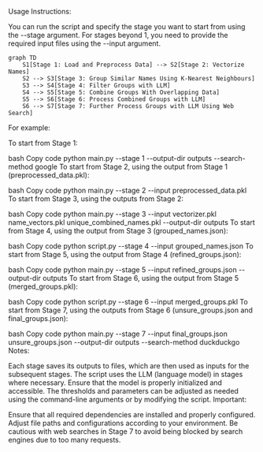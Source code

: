 Usage Instructions:

You can run the script and specify the stage you want to start from using the --stage argument. For stages beyond 1, you need to provide the required input files using the --input argument.

```mermaid
graph TD
    S1[Stage 1: Load and Preprocess Data] --> S2[Stage 2: Vectorize Names]
    S2 --> S3[Stage 3: Group Similar Names Using K-Nearest Neighbours]
    S3 --> S4[Stage 4: Filter Groups with LLM]
    S4 --> S5[Stage 5: Combine Groups With Overlapping Data]
    S5 --> S6[Stage 6: Process Combined Groups with LLM]
    S6 --> S7[Stage 7: Further Process Groups with LLM Using Web Search]
```
For example:

To start from Stage 1:

bash
Copy code
python main.py --stage 1 --output-dir outputs --search-method google
To start from Stage 2, using the output from Stage 1 (preprocessed_data.pkl):

bash
Copy code
python main.py --stage 2 --input preprocessed_data.pkl
To start from Stage 3, using the outputs from Stage 2:

bash
Copy code
python main.py --stage 3 --input vectorizer.pkl name_vectors.pkl unique_combined_names.pkl --output-dir outputs
To start from Stage 4, using the output from Stage 3 (grouped_names.json):

bash
Copy code
python script.py --stage 4 --input grouped_names.json
To start from Stage 5, using the output from Stage 4 (refined_groups.json):

bash
Copy code
python main.py --stage 5 --input refined_groups.json --output-dir outputs
To start from Stage 6, using the output from Stage 5 (merged_groups.pkl):

bash
Copy code
python script.py --stage 6 --input merged_groups.pkl
To start from Stage 7, using the outputs from Stage 6 (unsure_groups.json and final_groups.json):

bash
Copy code
python main.py --stage 7 --input final_groups.json unsure_groups.json --output-dir outputs --search-method duckduckgo
Notes:

Each stage saves its outputs to files, which are then used as inputs for the subsequent stages.
The script uses the LLM (language model) in stages where necessary. Ensure that the model is properly initialized and accessible.
The thresholds and parameters can be adjusted as needed using the command-line arguments or by modifying the script.
Important:

Ensure that all required dependencies are installed and properly configured.
Adjust file paths and configurations according to your environment.
Be cautious with web searches in Stage 7 to avoid being blocked by search engines due to too many requests.